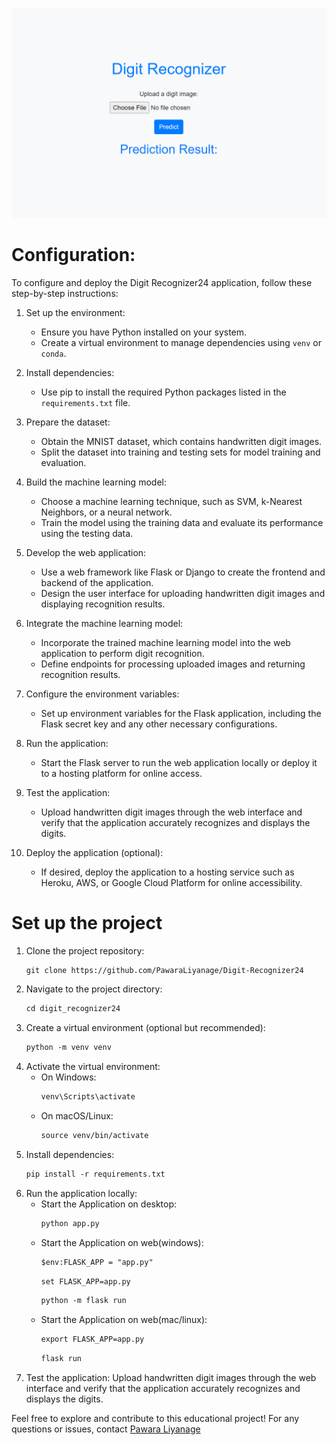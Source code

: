 
![image](thumb.png "Digit-Recognizer24")

# Configuration:

To configure and deploy the Digit Recognizer24 application, follow these step-by-step instructions:

1. Set up the environment:
    - Ensure you have Python installed on your system.
    - Create a virtual environment to manage dependencies using `venv` or `conda`.

2. Install dependencies:
    - Use pip to install the required Python packages listed in the `requirements.txt` file.

3. Prepare the dataset:
    - Obtain the MNIST dataset, which contains handwritten digit images.
    - Split the dataset into training and testing sets for model training and evaluation.

4. Build the machine learning model:
    - Choose a machine learning technique, such as SVM, k-Nearest Neighbors, or a neural network.
    - Train the model using the training data and evaluate its performance using the testing data.

5. Develop the web application:
    - Use a web framework like Flask or Django to create the frontend and backend of the application.
    - Design the user interface for uploading handwritten digit images and displaying recognition results.

6. Integrate the machine learning model:
    - Incorporate the trained machine learning model into the web application to perform digit recognition.
    - Define endpoints for processing uploaded images and returning recognition results.

7. Configure the environment variables:
    - Set up environment variables for the Flask application, including the Flask secret key and any other necessary
      configurations.

8. Run the application:
    - Start the Flask server to run the web application locally or deploy it to a hosting platform for online access.

9. Test the application:
    - Upload handwritten digit images through the web interface and verify that the application accurately recognizes
      and
      displays the digits.

10. Deploy the application (optional):
    - If desired, deploy the application to a hosting service such as Heroku, AWS, or Google Cloud Platform for online
      accessibility.

# Set up the project

1. Clone the project repository:
   ```markdown
   git clone https://github.com/PawaraLiyanage/Digit-Recognizer24
   ```
2. Navigate to the project directory:
   ```markdown
   cd digit_recognizer24
   ```
3. Create a virtual environment (optional but recommended):
   ```markdown
   python -m venv venv
   ```
4. Activate the virtual environment:
    - On Windows:
       ```markdown
       venv\Scripts\activate
       ```
    - On macOS/Linux:
       ```markdown
       source venv/bin/activate
       ```
5. Install dependencies:
   ```markdown
   pip install -r requirements.txt
   ```
6. Run the application locally:
   - Start the Application on desktop:
      ```markdown
      python app.py
      ```
   - Start the Application on web(windows):
      ```markdown
      $env:FLASK_APP = "app.py"
      ```
      ```markdown
      set FLASK_APP=app.py
      ```
      ```markdown
      python -m flask run
      ```
   - Start the Application on web(mac/linux):
      ```markdown
      export FLASK_APP=app.py
      ```
      ```markdown
      flask run
      ```
7. Test the application:
   Upload handwritten digit images through the web interface and verify that the application accurately recognizes and
   displays the digits.


Feel free to explore and contribute to this educational project! For any questions or issues, contact [Pawara Liyanage](mailto:pawaraliyanage@gmail.com)
